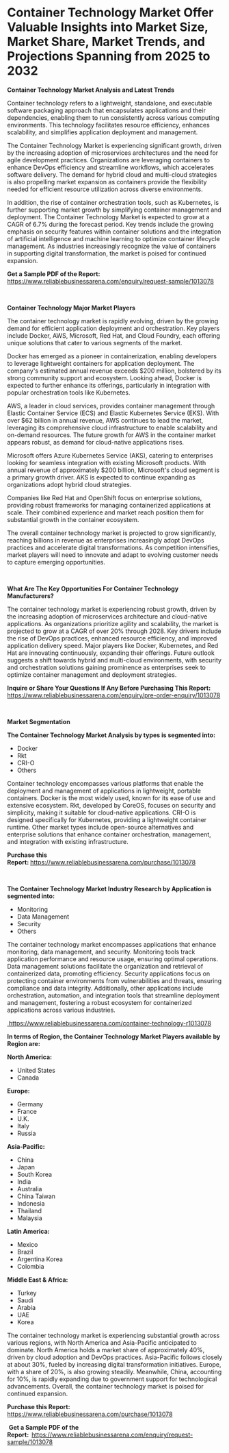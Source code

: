 <p><h1>Container Technology Market Offer Valuable Insights into Market Size, Market Share, Market Trends, and Projections Spanning from 2025 to 2032</h1></p><p><strong>Container Technology Market Analysis and Latest Trends</strong></p>
<p><p>Container technology refers to a lightweight, standalone, and executable software packaging approach that encapsulates applications and their dependencies, enabling them to run consistently across various computing environments. This technology facilitates resource efficiency, enhances scalability, and simplifies application deployment and management. </p><p>The Container Technology Market is experiencing significant growth, driven by the increasing adoption of microservices architectures and the need for agile development practices. Organizations are leveraging containers to enhance DevOps efficiency and streamline workflows, which accelerates software delivery. The demand for hybrid cloud and multi-cloud strategies is also propelling market expansion as containers provide the flexibility needed for efficient resource utilization across diverse environments.</p><p>In addition, the rise of container orchestration tools, such as Kubernetes, is further supporting market growth by simplifying container management and deployment. The Container Technology Market is expected to grow at a CAGR of 6.7% during the forecast period. Key trends include the growing emphasis on security features within container solutions and the integration of artificial intelligence and machine learning to optimize container lifecycle management. As industries increasingly recognize the value of containers in supporting digital transformation, the market is poised for continued expansion.</p></p>
<p><strong>Get a Sample PDF of the Report:&nbsp;</strong> <a href="https://www.reliablebusinessarena.com/enquiry/request-sample/1013078?utm_campaign=3288&utm_medium=2&utm_source=Github&utm_content=ia&utm_term=16042025&utm_id=container-technology">https://www.reliablebusinessarena.com/enquiry/request-sample/1013078</a></p>
<p>&nbsp;</p>
<p><strong>Container Technology Major Market Players</strong></p>
<p><p>The container technology market is rapidly evolving, driven by the growing demand for efficient application deployment and orchestration. Key players include Docker, AWS, Microsoft, Red Hat, and Cloud Foundry, each offering unique solutions that cater to various segments of the market.</p><p>Docker has emerged as a pioneer in containerization, enabling developers to leverage lightweight containers for application deployment. The company's estimated annual revenue exceeds $200 million, bolstered by its strong community support and ecosystem. Looking ahead, Docker is expected to further enhance its offerings, particularly in integration with popular orchestration tools like Kubernetes.</p><p>AWS, a leader in cloud services, provides container management through Elastic Container Service (ECS) and Elastic Kubernetes Service (EKS). With over $62 billion in annual revenue, AWS continues to lead the market, leveraging its comprehensive cloud infrastructure to enable scalability and on-demand resources. The future growth for AWS in the container market appears robust, as demand for cloud-native applications rises.</p><p>Microsoft offers Azure Kubernetes Service (AKS), catering to enterprises looking for seamless integration with existing Microsoft products. With annual revenue of approximately $200 billion, Microsoft's cloud segment is a primary growth driver. AKS is expected to continue expanding as organizations adopt hybrid cloud strategies.</p><p>Companies like Red Hat and OpenShift focus on enterprise solutions, providing robust frameworks for managing containerized applications at scale. Their combined experience and market reach position them for substantial growth in the container ecosystem. </p><p>The overall container technology market is projected to grow significantly, reaching billions in revenue as enterprises increasingly adopt DevOps practices and accelerate digital transformations. As competition intensifies, market players will need to innovate and adapt to evolving customer needs to capture emerging opportunities.</p></p>
<p>&nbsp;</p>
<p><strong>What Are The Key Opportunities For Container Technology Manufacturers?</strong></p>
<p><p>The container technology market is experiencing robust growth, driven by the increasing adoption of microservices architecture and cloud-native applications. As organizations prioritize agility and scalability, the market is projected to grow at a CAGR of over 20% through 2028. Key drivers include the rise of DevOps practices, enhanced resource efficiency, and improved application delivery speed. Major players like Docker, Kubernetes, and Red Hat are innovating continuously, expanding their offerings. Future outlook suggests a shift towards hybrid and multi-cloud environments, with security and orchestration solutions gaining prominence as enterprises seek to optimize container management and deployment strategies.</p></p>
<p><strong>Inquire or Share Your Questions If Any Before Purchasing This Report:</strong> <a href="https://www.reliablebusinessarena.com/enquiry/pre-order-enquiry/1013078?utm_campaign=3288&utm_medium=2&utm_source=Github&utm_content=ia&utm_term=16042025&utm_id=container-technology">https://www.reliablebusinessarena.com/enquiry/pre-order-enquiry/1013078</a></p>
<p>&nbsp;</p>
<p><strong>Market Segmentation</strong></p>
<p><strong>The Container Technology Market Analysis by types is segmented into:</strong></p>
<p><ul><li>Docker</li><li>Rkt</li><li>CRI-O</li><li>Others</li></ul></p>
<p><p>Container technology encompasses various platforms that enable the deployment and management of applications in lightweight, portable containers. Docker is the most widely used, known for its ease of use and extensive ecosystem. Rkt, developed by CoreOS, focuses on security and simplicity, making it suitable for cloud-native applications. CRI-O is designed specifically for Kubernetes, providing a lightweight container runtime. Other market types include open-source alternatives and enterprise solutions that enhance container orchestration, management, and integration with existing infrastructure.</p></p>
<p><strong>Purchase this Report:&nbsp;</strong><a href="https://www.reliablebusinessarena.com/purchase/1013078?utm_campaign=3288&utm_medium=2&utm_source=Github&utm_content=ia&utm_term=16042025&utm_id=container-technology">https://www.reliablebusinessarena.com/purchase/1013078</a></p>
<p>&nbsp;</p>
<p><strong>The Container Technology Market Industry Research by Application is segmented into:</strong></p>
<p><ul><li>Monitoring</li><li>Data Management</li><li>Security</li><li>Others</li></ul></p>
<p><p>The container technology market encompasses applications that enhance monitoring, data management, and security. Monitoring tools track application performance and resource usage, ensuring optimal operations. Data management solutions facilitate the organization and retrieval of containerized data, promoting efficiency. Security applications focus on protecting container environments from vulnerabilities and threats, ensuring compliance and data integrity. Additionally, other applications include orchestration, automation, and integration tools that streamline deployment and management, fostering a robust ecosystem for containerized applications across various industries.</p></p>
<p><a href="https://www.reliablebusinessarena.com/container-technology-r1013078?utm_campaign=3288&utm_medium=2&utm_source=Github&utm_content=ia&utm_term=16042025&utm_id=container-technology">&nbsp;https://www.reliablebusinessarena.com/container-technology-r1013078</a></p>
<p><strong>In terms of Region, the Container Technology Market Players available by Region are:</strong></p>
<p>
    <p> <strong> North America: </strong>
        <ul>
            <li>United States</li>
            <li>Canada</li>
        </ul>
        </p> 
    <p> <strong> Europe: </strong>
        <ul>
            <li>Germany</li>
            <li>France</li>
            <li>U.K.</li>
            <li>Italy</li>
            <li>Russia</li>
        </ul>
        </p> 
    <p> <strong> Asia-Pacific: </strong>
        <ul>
            <li>China</li>
            <li>Japan</li>
            <li>South Korea</li>
            <li>India</li>
            <li>Australia</li>
            <li>China Taiwan</li>
            <li>Indonesia</li>
            <li>Thailand</li>
            <li>Malaysia</li>
        </ul>
        </p> 
    <p> <strong> Latin America: </strong>
        <ul>
            <li>Mexico</li>
            <li>Brazil</li>
            <li>Argentina Korea</li>
            <li>Colombia</li>
        </ul>
        </p> 
    <p> <strong> Middle East & Africa: </strong>
        <ul>
            <li>Turkey</li>
            <li>Saudi</li>
            <li>Arabia</li>
            <li>UAE</li>
            <li>Korea</li>
        </ul>
    </p>
    </p>
<p><p>The container technology market is experiencing substantial growth across various regions, with North America and Asia-Pacific anticipated to dominate. North America holds a market share of approximately 40%, driven by cloud adoption and DevOps practices. Asia-Pacific follows closely at about 30%, fueled by increasing digital transformation initiatives. Europe, with a share of 20%, is also growing steadily. Meanwhile, China, accounting for 10%, is rapidly expanding due to government support for technological advancements. Overall, the container technology market is poised for continued expansion.</p></p>
<p><strong>Purchase this Report: </strong><a href="https://www.reliablebusinessarena.com/purchase/1013078?utm_campaign=3288&utm_medium=2&utm_source=Github&utm_content=ia&utm_term=16042025&utm_id=container-technology">https://www.reliablebusinessarena.com/purchase/1013078</a></p>
<p>&nbsp;<strong>Get a Sample PDF of the Report:&nbsp;&nbsp;</strong><a href="https://www.reliablebusinessarena.com/enquiry/request-sample/1013078?utm_campaign=3288&utm_medium=2&utm_source=Github&utm_content=ia&utm_term=16042025&utm_id=container-technology">https://www.reliablebusinessarena.com/enquiry/request-sample/1013078</a></p>
<p><strong></strong></p>
<p><p></p><p></p><p></p></p>